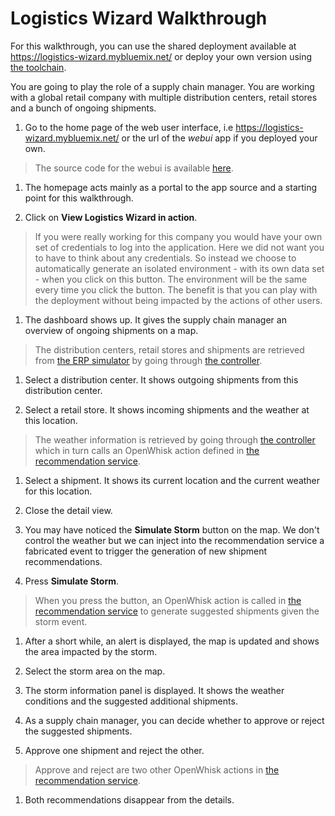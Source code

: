 # Logistics Wizard Walkthrough

For this walkthrough, you can use the shared deployment available at https://logistics-wizard.mybluemix.net/ or deploy your own version using [the toolchain](https://github.com/IBM-Cloud/logistics-wizard-toolchain).

You are going to play the role of a supply chain manager. You are working with a global retail company with multiple distribution centers, retail stores and a bunch of ongoing shipments.

1. Go to the home page of the web user interface, i.e https://logistics-wizard.mybluemix.net/ or the url of the *webui* app if you deployed your own.

  > The source code for the webui is available [here](https://github.com/IBM-Cloud/logistics-wizard-toolchain).

1. The homepage acts mainly as a portal to the app source and a starting point for this walkthrough.

1. Click on **View Logistics Wizard in action**.

  > If you were really working for this company you would have your own set of credentials to log into the application. Here we did not want you to have to think about any credentials. So instead we choose to automatically generate an isolated environment - with its own data set - when you click on this button. The environment will be the same every time you click the button. The benefit is that you can play with the deployment without being impacted by the actions of other users.

1. The dashboard shows up. It gives the supply chain manager an overview of ongoing shipments on a map.

  > The distribution centers, retail stores and shipments are retrieved from [the ERP simulator](https://github.com/IBM-Cloud/logistics-wizard-erp) by going through [the controller](https://github.com/IBM-Cloud/logistics-wizard-controller).

1. Select a distribution center. It shows outgoing shipments from this distribution center.

1. Select a retail store. It shows incoming shipments and the weather at this location.

  > The weather information is retrieved  by going through [the controller](https://github.com/IBM-Cloud/logistics-wizard-controller) which in turn calls an OpenWhisk action defined in [the recommendation service](https://github.com/IBM-Cloud/logistics-wizard-recommendation).

1. Select a shipment. It shows its current location and the current weather for this location.

1. Close the detail view.

1. You may have noticed the **Simulate Storm** button on the map. We don't control the weather but we can inject into the recommendation service a fabricated event to trigger the generation of new shipment recommendations.

1. Press **Simulate Storm**.

  > When you press the button, an OpenWhisk action is called in [the recommendation service](https://github.com/IBM-Cloud/logistics-wizard-recommendation) to generate suggested shipments given the storm event.

1. After a short while, an alert is displayed, the map is updated and shows the area impacted by the storm.

1. Select the storm area on the map.

1. The storm information panel is displayed. It shows the weather conditions and the suggested additional shipments.

1. As a supply chain manager, you can decide whether to approve or reject the suggested shipments.

1. Approve one shipment and reject the other.

  > Approve and reject are two other OpenWhisk actions in [the recommendation service](https://github.com/IBM-Cloud/logistics-wizard-recommendation).

1. Both recommendations disappear from the details.
